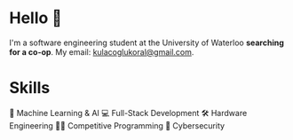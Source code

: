 # Hello 👋
I'm a software engineering student at the University of Waterloo **searching for a co-op**. My email: kulacoglukoral@gmail.com.

# Skills
🤖 Machine Learning & AI 💻 Full-Stack Development 🛠️ Hardware Engineering 👨‍💻 Competitive Programming 🔐 Cybersecurity

